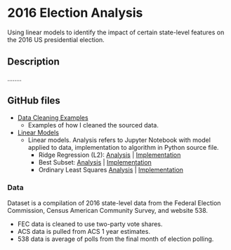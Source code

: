 # 2016 Election Analysis
Using linear models to identify the impact of certain state-level features on the 2016 US presidential election.

## Description
........

## GitHub files
* [Data Cleaning Examples](Data%20Cleaning%20Examples)
  * Examples of how I cleaned the sourced data.
* [Linear Models](Linear%20Models)
  * Linear models. Analysis refers to Jupyter Notebook with model applied to data, implementation to algorithm in Python source file.
     * Ridge Regression (L2): [Analysis](Linear%20Models/Ridge%20analysis.ipynb) $|$ [Implementation](Linear%20Models/ridge.py)
     * Best Subset: [Analysis](Linear%20Models/Best%20subset%20analysis.ipynb) $|$ [Implementation](Linear%20Models/best_subset.py)
     * Ordinary Least Squares [Analysis](Linear%20Models/OLS%20analysis.ipynb) $|$ [Implementation](Linear%20Models/ordinary_ls.py)

### Data
Dataset is a compilation of 2016 state-level data from the Federal Election Commission, Census American Community Survey, and website 538.
* FEC data is cleaned to use two-party vote shares.
* ACS data is pulled from ACS 1 year estimates.
* 538 data is average of polls from the final month of election polling.
